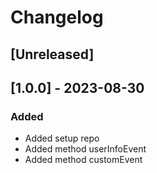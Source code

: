 # Changelog

## [Unreleased]

## [1.0.0] - 2023-08-30

### Added

- Added setup repo
- Added method userInfoEvent
- Added method customEvent
